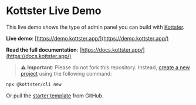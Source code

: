 # Kottster Live Demo

This live demo shows the type of admin panel you can build with [Kottster](https://kottster.app/).

**Live demo**: [https://demo.kottster.app/](https://demo.kottster.app/)

**Read the full documentation**: [https://docs.kottster.app/](https://docs.kottster.app/)

> **⚠️ Important**: Please do not fork this repository. Instead, [create a new project](https://docs.kottster.app/) using the following command:

```bash
npx @kottster/cli new
```

Or pull the [starter template](https://github.com/kottster/kottster-template-js) from GitHub.
